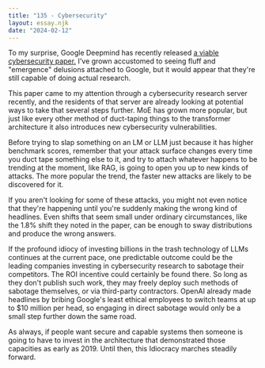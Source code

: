 ```yaml
---
title: "135 - Cybersecurity"
layout: essay.njk
date: "2024-02-12"
---
```


To my surprise, Google Deepmind has recently released [a viable cybersecurity paper.](https://arxiv.org/abs/2402.05526) I've grown accustomed to seeing fluff and "emergence" delusions attached to Google, but it would appear that they're still capable of doing actual research.

This paper came to my attention through a cybersecurity research server recently, and the residents of that server are already looking at potential ways to take that several steps further. MoE has grown more popular, but just like every other method of duct-taping things to the transformer architecture it also introduces new cybersecurity vulnerabilities.

Before trying to slap something on an LM or LLM just because it has higher benchmark scores, remember that your attack surface changes every time you duct tape something else to it, and try to attach whatever happens to be trending at the moment, like RAG, is going to open you up to new kinds of attacks. The more popular the trend, the faster new attacks are likely to be discovered for it.

If you aren't looking for some of these attacks, you might not even notice that they're happening until you're suddenly making the wrong kind of headlines. Even shifts that seem small under ordinary circumstances, like the 1.8% shift they noted in the paper, can be enough to sway distributions and produce the wrong answers.

If the profound idiocy of investing billions in the trash technology of LLMs continues at the current pace, one predictable outcome could be the leading companies investing in cybersecurity research to sabotage their competitors. The ROI incentive could certainly be found there. So long as they don't publish such work, they may freely deploy such methods of sabotage themselves, or via third-party contractors. OpenAI already made headlines by bribing Google's least ethical employees to switch teams at up to $10 million per head, so engaging in direct sabotage would only be a small step further down the same road.

As always, if people want secure and capable systems then someone is going to have to invest in the architecture that demonstrated those capacities as early as 2019. Until then, this Idiocracy marches steadily forward.
